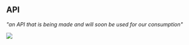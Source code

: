 ## API 

_"an API that is being made and will soon be used for our consumption"_

<a href="https://github.com/sebastianjnuwu/API/actions/workflows/ci.yml"><img src="https://github.com/sebastianjnuwu/API/actions/workflows/ci.yml/badge.svg"></a>